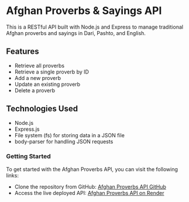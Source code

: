 # Afghan Proverbs & Sayings API

This is a RESTful API built with Node.js and Express to manage traditional Afghan proverbs and sayings in Dari, Pashto, and English.

## Features

- Retrieve all proverbs
- Retrieve a single proverb by ID
- Add a new proverb
- Update an existing proverb
- Delete a proverb

## Technologies Used

- Node.js
- Express.js
- File system (fs) for storing data in a JSON file
- body-parser for handling JSON requests

### Getting Started

To get started with the Afghan Proverbs API, you can visit the following links:

- Clone the repository from GitHub: [Afghan Proverbs API GitHub](http://github.com/ZahraRezai72500/afghan-proverbs-api)
- Access the live deployed API: [Afghan Proverbs API on Render](http://afghan-proverbs-api-zw6m.onrender.com)

